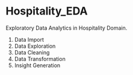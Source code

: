 # Hospitality_EDA

Exploratory Data Analytics in Hospitality Domain.

1. Data Import
2. Data Exploration
3. Data Cleaning
4. Data Transformation
5. Insight Generation
